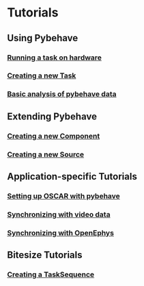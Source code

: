 # Tutorials

## Using Pybehave

### [Running a task on hardware](tutorials/task_on_hardware.md)

### [Creating a new Task](tutorials/creating_task.md)

### [Basic analysis of pybehave data](tutorials/analysis.md)

## Extending Pybehave

### [Creating a new Component](tutorials/creating_component.md)

### [Creating a new Source](tutorials/creating_source.md)

<!--- ### [Creating a new Element]() --->

<!--- ### [Creating a new EventLogger]() --->

<!--- ### [Creating a new Widget]() --->

## Application-specific Tutorials

### [Setting up OSCAR with pybehave](tutorials/oscar.md)

### [Synchronizing with video data](tutorials/video_sync.md) 

### [Synchronizing with OpenEphys](tutorials/oe_sync.md)

## Bitesize Tutorials

<!--- ### [Simulating Behavior]() --->

### [Creating a TaskSequence](tutorials/creating_task_sequence.md)